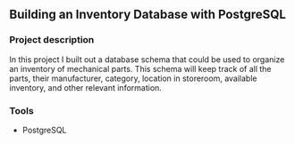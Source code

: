 ## Building an Inventory Database with PostgreSQL

### Project description

In this project I built out a database schema that could be used to organize an inventory of mechanical parts. This schema will keep track of all the parts, their manufacturer, category, location in storeroom, available inventory, and other relevant information.

### Tools

+ PostgreSQL
